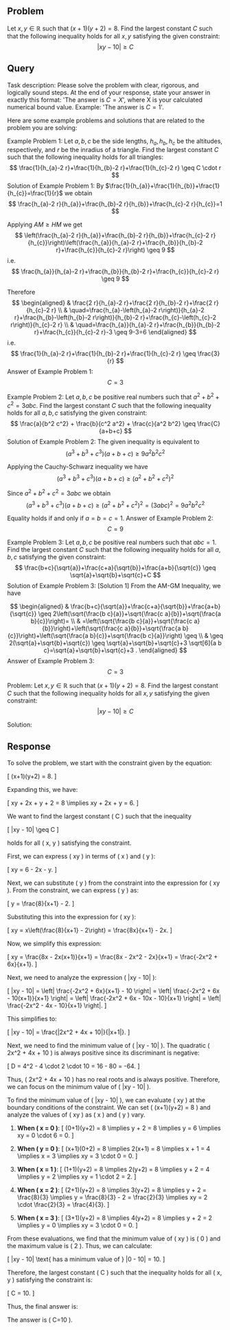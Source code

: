 ## Problem

Let $x, y \in \mathbb{R}$ such that $(x+1)(y+2) = 8$. Find the largest constant $C$ such that the following inequality holds for all $x, y$ satisfying the given constraint:
$$
|x y - 10| \geq C
$$

## Query

Task description: Please solve the problem with clear, rigorous, and logically sound steps. At the end of your response, state your answer in exactly this format: 'The answer is $C=X$', where X is your calculated numerical bound value. Example: 'The answer is $C=1$'.

Here are some example problems and solutions that are related to the problem you are solving:

Example Problem 1: Let $a, b, c$ be the side lengths, $h_{a}, h_{b}, h_{c}$ be the altitudes, respectively, and $r$ be the inradius of a triangle. Find the largest constant $C$ such that the following inequality holds for all triangles:
$$
\frac{1}{h_{a}-2 r}+\frac{1}{h_{b}-2 r}+\frac{1}{h_{c}-2 r} \geq C \cdot r
$$
Solution of Example Problem 1: By $\frac{1}{h_{a}}+\frac{1}{h_{b}}+\frac{1}{h_{c}}=\frac{1}{r}$ we obtain
$$
\frac{h_{a}-2 r}{h_{a}}+\frac{h_{b}-2 r}{h_{b}}+\frac{h_{c}-2 r}{h_{c}}=1
$$

Applying $A M \geq H M$ we get
$$
\left(\frac{h_{a}-2 r}{h_{a}}+\frac{h_{b}-2 r}{h_{b}}+\frac{h_{c}-2 r}{h_{c}}\right)\left(\frac{h_{a}}{h_{a}-2 r}+\frac{h_{b}}{h_{b}-2 r}+\frac{h_{c}}{h_{c}-2 r}\right) \geq 9
$$
i.e.
$$
\frac{h_{a}}{h_{a}-2 r}+\frac{h_{b}}{h_{b}-2 r}+\frac{h_{c}}{h_{c}-2 r} \geq 9
$$

Therefore
$$
\begin{aligned}
& \frac{2 r}{h_{a}-2 r}+\frac{2 r}{h_{b}-2 r}+\frac{2 r}{h_{c}-2 r} \\
& \quad=\frac{h_{a}-\left(h_{a}-2 r\right)}{h_{a}-2 r}+\frac{h_{b}-\left(h_{b}-2 r\right)}{h_{b}-2 r}+\frac{h_{c}-\left(h_{c}-2 r\right)}{h_{c}-2 r} \\
& \quad=\frac{h_{a}}{h_{a}-2 r}+\frac{h_{b}}{h_{b}-2 r}+\frac{h_{c}}{h_{c}-2 r}-3 \geq 9-3=6
\end{aligned}
$$
i.e.
$$
\frac{1}{h_{a}-2 r}+\frac{1}{h_{b}-2 r}+\frac{1}{h_{c}-2 r} \geq \frac{3}{r}
$$
Answer of Example Problem 1: $$C = 3$$

Example Problem 2: Let $a, b, c$ be positive real numbers such that $a^2 + b^2 + c^2 = 3abc$. Find the largest constant $C$ such that the following inequality holds for all $a, b, c$ satisfying the given constraint:
$$
\frac{a}{b^2 c^2} + \frac{b}{c^2 a^2} + \frac{c}{a^2 b^2} \geq \frac{C}{a+b+c}
$$
Solution of Example Problem 2: The given inequality is equivalent to
$$
\left(a^{3}+b^{3}+c^{3}\right)(a+b+c) \geq 9 a^{2} b^{2} c^{2}
$$

Applying the Cauchy-Schwarz inequality we have
$$
\left(a^{3}+b^{3}+c^{3}\right)(a+b+c) \geq\left(a^{2}+b^{2}+c^{2}\right)^{2}
$$

Since $a^{2}+b^{2}+c^{2}=3 a b c$ we obtain
$$
\left(a^{3}+b^{3}+c^{3}\right)(a+b+c) \geq\left(a^{2}+b^{2}+c^{2}\right)^{2}=(3 a b c)^{2}=9 a^{2} b^{2} c^{2}
$$

Equality holds if and only if $a=b=c=1$.
Answer of Example Problem 2: $$C = 9$$

Example Problem 3: Let $a, b, c$ be positive real numbers such that $a b c = 1$. Find the largest constant $C$ such that the following inequality holds for all $a, b, c$ satisfying the given constraint:
$$
\frac{b+c}{\sqrt{a}}+\frac{c+a}{\sqrt{b}}+\frac{a+b}{\sqrt{c}} \geq \sqrt{a}+\sqrt{b}+\sqrt{c}+C
$$
Solution of Example Problem 3: [Solution 1]
From the AM-GM Inequality, we have

$$
\begin{aligned}
& \frac{b+c}{\sqrt{a}}+\frac{c+a}{\sqrt{b}}+\frac{a+b}{\sqrt{c}} \geq 2\left(\sqrt{\frac{b c}{a}}+\sqrt{\frac{c a}{b}}+\sqrt{\frac{a b}{c}}\right)= \\
& =\left(\sqrt{\frac{b c}{a}}+\sqrt{\frac{c a}{b}}\right)+\left(\sqrt{\frac{c a}{b}}+\sqrt{\frac{a b}{c}}\right)+\left(\sqrt{\frac{a b}{c}}+\sqrt{\frac{b c}{a}}\right) \geq \\
& \geq 2(\sqrt{a}+\sqrt{b}+\sqrt{c}) \geq \sqrt{a}+\sqrt{b}+\sqrt{c}+3 \sqrt[6]{a b c}=\sqrt{a}+\sqrt{b}+\sqrt{c}+3 .
\end{aligned}
$$
Answer of Example Problem 3: $$C = 3$$


Problem: Let $x, y \in \mathbb{R}$ such that $(x+1)(y+2) = 8$. Find the largest constant $C$ such that the following inequality holds for all $x, y$ satisfying the given constraint:
$$
|x y - 10| \geq C
$$

Solution:

## Response

To solve the problem, we start with the constraint given by the equation:

\[
(x+1)(y+2) = 8.
\]

Expanding this, we have:

\[
xy + 2x + y + 2 = 8 \implies xy + 2x + y = 6.
\]

We want to find the largest constant \( C \) such that the inequality 

\[
|xy - 10| \geq C
\]

holds for all \( x, y \) satisfying the constraint.

First, we can express \( xy \) in terms of \( x \) and \( y \):

\[
xy = 6 - 2x - y.
\]

Next, we can substitute \( y \) from the constraint into the expression for \( xy \). From the constraint, we can express \( y \) as:

\[
y = \frac{8}{x+1} - 2.
\]

Substituting this into the expression for \( xy \):

\[
xy = x\left(\frac{8}{x+1} - 2\right) = \frac{8x}{x+1} - 2x.
\]

Now, we simplify this expression:

\[
xy = \frac{8x - 2x(x+1)}{x+1} = \frac{8x - 2x^2 - 2x}{x+1} = \frac{-2x^2 + 6x}{x+1}.
\]

Next, we need to analyze the expression \( |xy - 10| \):

\[
|xy - 10| = \left| \frac{-2x^2 + 6x}{x+1} - 10 \right| = \left| \frac{-2x^2 + 6x - 10(x+1)}{x+1} \right| = \left| \frac{-2x^2 + 6x - 10x - 10}{x+1} \right| = \left| \frac{-2x^2 - 4x - 10}{x+1} \right|.
\]

This simplifies to:

\[
|xy - 10| = \frac{|2x^2 + 4x + 10|}{|x+1|}.
\]

Next, we need to find the minimum value of \( |xy - 10| \). The quadratic \( 2x^2 + 4x + 10 \) is always positive since its discriminant is negative:

\[
D = 4^2 - 4 \cdot 2 \cdot 10 = 16 - 80 = -64.
\]

Thus, \( 2x^2 + 4x + 10 \) has no real roots and is always positive. Therefore, we can focus on the minimum value of \( |xy - 10| \).

To find the minimum value of \( |xy - 10| \), we can evaluate \( xy \) at the boundary conditions of the constraint. We can set \( (x+1)(y+2) = 8 \) and analyze the values of \( xy \) as \( x \) and \( y \) vary.

1. **When \( x = 0 \)**:
   \[
   (0+1)(y+2) = 8 \implies y + 2 = 8 \implies y = 6 \implies xy = 0 \cdot 6 = 0.
   \]

2. **When \( y = 0 \)**:
   \[
   (x+1)(0+2) = 8 \implies 2(x+1) = 8 \implies x + 1 = 4 \implies x = 3 \implies xy = 3 \cdot 0 = 0.
   \]

3. **When \( x = 1 \)**:
   \[
   (1+1)(y+2) = 8 \implies 2(y+2) = 8 \implies y + 2 = 4 \implies y = 2 \implies xy = 1 \cdot 2 = 2.
   \]

4. **When \( x = 2 \)**:
   \[
   (2+1)(y+2) = 8 \implies 3(y+2) = 8 \implies y + 2 = \frac{8}{3} \implies y = \frac{8}{3} - 2 = \frac{2}{3} \implies xy = 2 \cdot \frac{2}{3} = \frac{4}{3}.
   \]

5. **When \( x = 3 \)**:
   \[
   (3+1)(y+2) = 8 \implies 4(y+2) = 8 \implies y + 2 = 2 \implies y = 0 \implies xy = 3 \cdot 0 = 0.
   \]

From these evaluations, we find that the minimum value of \( xy \) is \( 0 \) and the maximum value is \( 2 \). Thus, we can calculate:

\[
|xy - 10| \text{ has a minimum value of } |0 - 10| = 10.
\]

Therefore, the largest constant \( C \) such that the inequality holds for all \( x, y \) satisfying the constraint is:

\[
C = 10.
\]

Thus, the final answer is:

The answer is \( C=10 \).